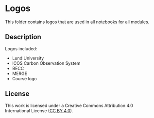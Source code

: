 # Logos
This folder contains logos that are used in all notebooks for all modules.


## Description
Logos included:

* Lund University
* ICOS Carbon Observation System
* BECC
* MERGE
* Course logo


## License
This work is licensed under a
Creative Commons Attribution 4.0 International License ([CC BY 4.0](http://creativecommons.org/licenses/by/4.0/)).

